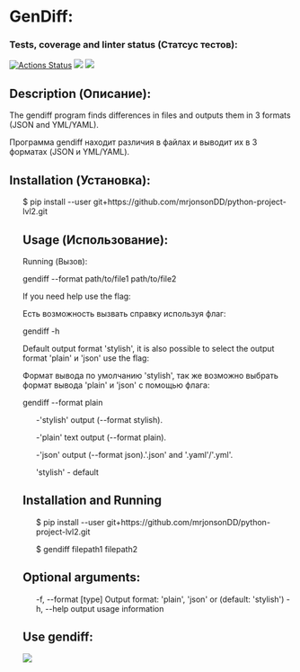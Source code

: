 # GenDiff:


### Tests, coverage and linter status (Статсус тестов):
[![Actions Status](https://github.com/mrjonsonDD/python-project-lvl2/workflows/hexlet-check/badge.svg)](https://github.com/mrjonsonDD/python-project-lvl2/actions)
<a href="https://codeclimate.com/github/mrjonsonDD/python-project-lvl2/maintainability"><img src="https://api.codeclimate.com/v1/badges/b087bb49d759b9c571fd/maintainability" /></a>
<a href="https://codeclimate.com/github/mrjonsonDD/python-project-lvl2/test_coverage"><img src="https://api.codeclimate.com/v1/badges/b087bb49d759b9c571fd/test_coverage" /></a>

## Description (Описание):

The gendiff program finds differences in files and outputs them in 3 formats (JSON and YML/YAML).

Программа gendiff находит различия в файлах и выводит их в 3 форматах (JSON и YML/YAML).

## Installation (Установка): 

<ul>$ pip install --user git+https://github.com/mrjonsonDD/python-project-lvl2.git
 
 
 ## Usage (Использование):
 

Running (Вызов):
 
gendiff --format path/to/file1 path/to/file2

If you need help use the flag: 
 
Есть возможность вызвать справку используя флаг:
 
gendiff -h

 
Default output format 'stylish', it is also possible to select the output format 'plain' и 'json' use the flag:
 
Формат вывода по умолчанию 'stylish', так же возможно выбрать формат вывода 'plain' и 'json' с помощью флага:
 
gendiff --format plain
 
 

<ul>-'stylish' output (--format stylish).

 -'plain' text output (--format plain).

 -'json' output (--format json).'.json' and '.yaml'/'.yml'.

'stylish' - default</ul>


## Installation and Running

<ul>$ pip install --user git+https://github.com/mrjonsonDD/python-project-lvl2.git

$ gendiff filepath1 filepath2</ul>

## Optional arguments:
<ul>  
 -f, --format [type]  Output format: 'plain', 'json' or (default: 'stylish')
 -h, --help           output usage information</ul>
  
## Use gendiff:

<a href="https://asciinema.org/a/0xKt7FcteUM12Iyu4xv28JV4E" target="_blank"><img src="https://asciinema.org/a/0xKt7FcteUM12Iyu4xv28JV4E.svg" /></a>

